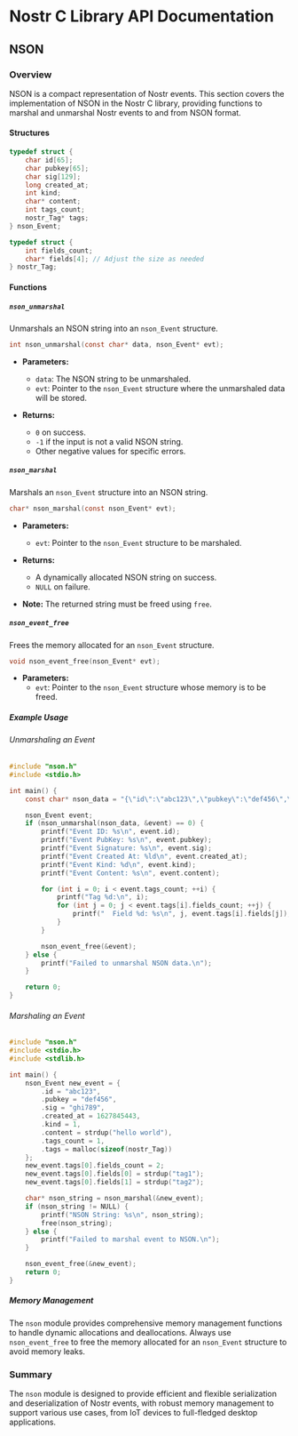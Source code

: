 # Nostr C Library API Documentation

## NSON

### Overview

NSON is a compact representation of Nostr events. This section covers the implementation of NSON in the Nostr C library, providing functions to marshal and unmarshal Nostr events to and from NSON format.

#### Structures

```c
typedef struct {
    char id[65];
    char pubkey[65];
    char sig[129];
    long created_at;
    int kind;
    char* content;
    int tags_count;
    nostr_Tag* tags;
} nson_Event;

typedef struct {
    int fields_count;
    char* fields[4]; // Adjust the size as needed
} nostr_Tag;
```

#### Functions

##### `nson_unmarshal`

Unmarshals an NSON string into an `nson_Event` structure.

```c
int nson_unmarshal(const char* data, nson_Event* evt);
```

- **Parameters:**
  - `data`: The NSON string to be unmarshaled.
  - `evt`: Pointer to the `nson_Event` structure where the unmarshaled data will be stored.

- **Returns:**
  - `0` on success.
  - `-1` if the input is not a valid NSON string.
  - Other negative values for specific errors.

##### `nson_marshal`

Marshals an `nson_Event` structure into an NSON string.

```c
char* nson_marshal(const nson_Event* evt);
```

- **Parameters:**
  - `evt`: Pointer to the `nson_Event` structure to be marshaled.

- **Returns:**
  - A dynamically allocated NSON string on success.
  - `NULL` on failure.

- **Note:** The returned string must be freed using `free`.

##### `nson_event_free`

Frees the memory allocated for an `nson_Event` structure.

```c
void nson_event_free(nson_Event* evt);
```

- **Parameters:**
  - `evt`: Pointer to the `nson_Event` structure whose memory is to be freed.

##### Example Usage

###### Unmarshaling an Event

```c
#include "nson.h"
#include <stdio.h>

int main() {
    const char* nson_data = "{\"id\":\"abc123\",\"pubkey\":\"def456\",\"sig\":\"ghi789\",\"created_at\":1627845443,\"nson\":\"...\",\"kind\":1,\"content\":\"hello world\",\"tags\":[...]}";

    nson_Event event;
    if (nson_unmarshal(nson_data, &event) == 0) {
        printf("Event ID: %s\n", event.id);
        printf("Event PubKey: %s\n", event.pubkey);
        printf("Event Signature: %s\n", event.sig);
        printf("Event Created At: %ld\n", event.created_at);
        printf("Event Kind: %d\n", event.kind);
        printf("Event Content: %s\n", event.content);

        for (int i = 0; i < event.tags_count; ++i) {
            printf("Tag %d:\n", i);
            for (int j = 0; j < event.tags[i].fields_count; ++j) {
                printf("  Field %d: %s\n", j, event.tags[i].fields[j]);
            }
        }

        nson_event_free(&event);
    } else {
        printf("Failed to unmarshal NSON data.\n");
    }

    return 0;
}
```

###### Marshaling an Event

```c
#include "nson.h"
#include <stdio.h>
#include <stdlib.h>

int main() {
    nson_Event new_event = {
        .id = "abc123",
        .pubkey = "def456",
        .sig = "ghi789",
        .created_at = 1627845443,
        .kind = 1,
        .content = strdup("hello world"),
        .tags_count = 1,
        .tags = malloc(sizeof(nostr_Tag))
    };
    new_event.tags[0].fields_count = 2;
    new_event.tags[0].fields[0] = strdup("tag1");
    new_event.tags[0].fields[1] = strdup("tag2");

    char* nson_string = nson_marshal(&new_event);
    if (nson_string != NULL) {
        printf("NSON String: %s\n", nson_string);
        free(nson_string);
    } else {
        printf("Failed to marshal event to NSON.\n");
    }

    nson_event_free(&new_event);
    return 0;
}
```

##### Memory Management

The `nson` module provides comprehensive memory management functions to handle dynamic allocations and deallocations. Always use `nson_event_free` to free the memory allocated for an `nson_Event` structure to avoid memory leaks.

### Summary

The `nson` module is designed to provide efficient and flexible serialization and deserialization of Nostr events, with robust memory management to support various use cases, from IoT devices to full-fledged desktop applications.
